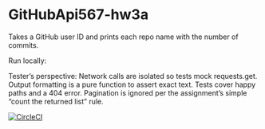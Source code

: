 # GitHubApi567-hw3a

Takes a GitHub user ID and prints each repo name with the number of commits.

Run locally:


Tester’s perspective:
Network calls are isolated so tests mock requests.get. Output formatting is a pure function to assert exact text. Tests cover happy paths and a 404 error. Pagination is ignored per the assignment’s simple “count the returned list” rule.

[![CircleCI](https://dl.circleci.com/status-badge/img/gh/lakshyaveg/GitHubApi567-hw3a/tree/main.svg?style=svg)](https://dl.circleci.com/status-badge/redirect/gh/lakshyaveg/GitHubApi567-hw3a/tree/main)
